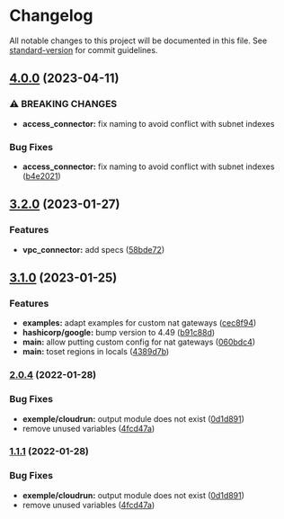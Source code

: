 # Changelog

All notable changes to this project will be documented in this file. See [standard-version](https://github.com/conventional-changelog/standard-version) for commit guidelines.

## [4.0.0](https://github.com/padok-team/terraform-google-network/compare/v3.2.0...v4.0.0) (2023-04-11)


### ⚠ BREAKING CHANGES

* **access_connector:** fix naming to avoid conflict with subnet indexes

### Bug Fixes

* **access_connector:** fix naming to avoid conflict with subnet indexes ([b4e2021](https://github.com/padok-team/terraform-google-network/commit/b4e2021a3c08ec3fbde9b4b85ef2ffbcfbbe730b))

## [3.2.0](https://github.com/padok-team/terraform-google-network/compare/v3.1.0...v3.2.0) (2023-01-27)


### Features

* **vpc_connector:** add specs ([58bde72](https://github.com/padok-team/terraform-google-network/commit/58bde72def7337829160632291dbd2075f0743d9))

## [3.1.0](https://github.com/padok-team/terraform-google-network/compare/v3.0.0...v3.1.0) (2023-01-25)


### Features

* **examples:** adapt examples for custom nat gateways ([cec8f94](https://github.com/padok-team/terraform-google-network/commit/cec8f942bfa2fb21a5353d842806c2f3a372d27d))
* **hashicorp/google:** bump version to 4.49 ([b91c88d](https://github.com/padok-team/terraform-google-network/commit/b91c88d6a49faadbe404d56603bfe5510f63ef29))
* **main:** allow putting custom config for nat gateways ([060bdc4](https://github.com/padok-team/terraform-google-network/commit/060bdc4f589143a9b66891c79f3db31e9d688713))
* **main:** toset regions in locals ([4389d7b](https://github.com/padok-team/terraform-google-network/commit/4389d7b1c3d497b5d39ca0d98e5bba1d67343b98))

### [2.0.4](https://github.com/padok-team/terraform-google-network/compare/v2.0.3...v2.0.4) (2022-01-28)


### Bug Fixes

* **exemple/cloudrun:** output module does not exist ([0d1d891](https://github.com/padok-team/terraform-google-network/commit/0d1d8914fdb75af67f942d25b59742dcd02f3bbb))
* remove unused variables ([4fcd47a](https://github.com/padok-team/terraform-google-network/commit/4fcd47a187143974d8f2f4ee4401bf07ce3eae86))

### [1.1.1](https://github.com/padok-team/terraform-google-network/compare/v2.0.3...v1.1.1) (2022-01-28)


### Bug Fixes

* **exemple/cloudrun:** output module does not exist ([0d1d891](https://github.com/padok-team/terraform-google-network/commit/0d1d8914fdb75af67f942d25b59742dcd02f3bbb))
* remove unused variables ([4fcd47a](https://github.com/padok-team/terraform-google-network/commit/4fcd47a187143974d8f2f4ee4401bf07ce3eae86))

